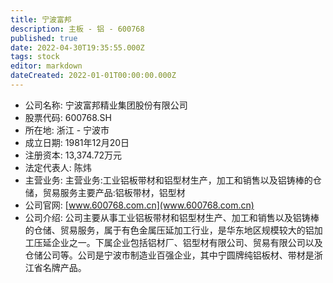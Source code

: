 ```yaml
---
title: 宁波富邦
description: 主板 - 铝 - 600768
published: true
date: 2022-04-30T19:35:55.000Z
tags: stock
editor: markdown
dateCreated: 2022-01-01T00:00:00.000Z
---
```


- 公司名称: 宁波富邦精业集团股份有限公司
- 股票代码: 600768.SH
- 所在地: 浙江 - 宁波市
- 成立日期: 1981年12月20日
- 注册资本: 13,374.72万元
- 法定代表人: 陈炜
- 主营业务: 主营业务:工业铝板带材和铝型材生产，加工和销售以及铝铸棒的仓储，贸易服务主要产品:铝板带材，铝型材
- 公司官网: [www.600768.com.cn](www.600768.com.cn)
- 公司介绍: 公司主要从事工业铝板带材和铝型材生产、加工和销售以及铝铸棒的仓储、贸易服务，属于有色金属压延加工行业，是华东地区规模较大的铝加工压延企业之一。下属企业包括铝材厂、铝型材有限公司、贸易有限公司以及仓储公司等。公司是宁波市制造业百强企业，其中宁圆牌纯铝板材、带材是浙江省名牌产品。



